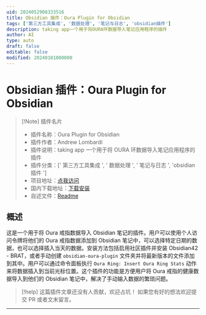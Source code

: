 ```yaml
---
uid: 2024052908333516
title: Obsidian 插件：Oura Plugin for Obsidian
tags: ['第三方工具集成', '数据处理', '笔记与日志', 'obsidian插件']
description: taking app一个用于将OURA环数据导入笔记应用程序的插件
author: AI
type: auto
draft: false
editable: false
modified: 20240101000000
---
```


# Obsidian 插件：Oura Plugin for Obsidian

> [!Note] 插件名片
> - 插件名称：Oura Plugin for Obsidian
> - 插件作者：Andrew Lombardi
> - 插件说明：taking app 一个用于将 OURA 环数据导入笔记应用程序的插件
> - 插件分类：[' 第三方工具集成 ', ' 数据处理 ', ' 笔记与日志 ', 'obsidian 插件 ']
> - 项目地址：[点我访问](https://github.com/kinabalu/obsidian-oura-plugin)
> - 国内下载地址：[下载安装](https://pkmer.cn/products/plugin/pluginMarket/?obsidian-oura-plugin)
> - 自述文件：[Readme](https://ghproxy.net/https://raw.githubusercontent.com/kinabalu/obsidian-oura-plugin/master/README.md)

## 概述

这是一个用于将 Oura 戒指数据导入 Obsidian 笔记的插件。用户可以使用个人访问令牌将他们的 Oura 戒指数据添加到 Obsidian 笔记中，可以选择特定日期的数据，也可以选择插入当天的数据。安装方法包括启用社区插件并安装 Obsidian42 - BRAT，或者手动创建 `obsidian-oura-plugin` 文件夹并将最新版本的文件添加到其中。用户可以通过命令面板执行 `Oura Ring: Insert Oura Ring Stats` 动作来将数据插入到当前光标位置。这个插件的功能是方便用户将 Oura 戒指的健康数据导入到他们的 Obsidian 笔记中，解决了手动输入数据的繁琐问题。

> [!help]
> 这篇插件文章还没有人贡献，欢迎占坑！
> 如果您有好的想法欢迎提交 PR 或者文末留言。

---



